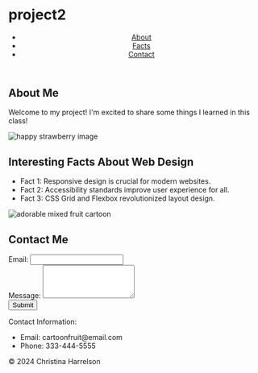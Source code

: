 # project2
<!DOCTYPE html>
<html lang="en"> 
</head>
<body>
    <header>
        <nav>
            <ul>
                <li><a href="#about">About</a></li>
                <li><a href="#facts">Facts</a></li>
                <li><a href="#contact">Contact</a></li>
            </ul>
        </nav>
    </header>
    <main>
        <section id="about">
            <h1>About Me</h1>
            <p>Welcome to my project! I'm excited to share some things I learned in this class!</p>
            <img src="https://t3.ftcdn.net/jpg/05/64/69/56/360_F_564695693_ch99TIv9V7FOGmLa3gBXzKKsJeGts8EH.jpg" alt="happy strawberry image">
        </section>
        <section id="facts">
            <h2>Interesting Facts About Web Design</h2>
            <ul>
                <li>Fact 1: Responsive design is crucial for modern websites.</li>
                <li>Fact 2: Accessibility standards improve user experience for all.</li>
                <li>Fact 3: CSS Grid and Flexbox revolutionized layout design.</li>
            </ul>
            <img src="https://img.freepik.com/premium-photo/cute-happy-fruit-cartoon-3d-illustration-ai-image_725102-2749.jpg" alt="adorable mixed fruit cartoon">
        </section>
                <section id="contact"> 
                    <h2>Contact Me</h2>
                    <form 
              action="submit_form.php" 
                      method="POST">
                                      <label 
              for="email">Email:</label>
                                    <input type="email" 
              id="email" name="email" required>
                                <br>
                                <label 
              for="message">Message:</label>
                            <textarea 
              id="message" name="message" 
              rows="4" required></textarea>
                              <br>
                              <button
              type="submit">Submit</button>
                          </form>
                      </section>
                  </main>
                  <footer>
        <p>Contact Information:</p>
        <ul>
            <li>Email: cartoonfruit@email.com</li>
            <li>Phone: 333-444-5555</li>
        </ul>
        <p>&copy; 2024 Christina Harrelson</p>
    </footer>
</body>
</html>
